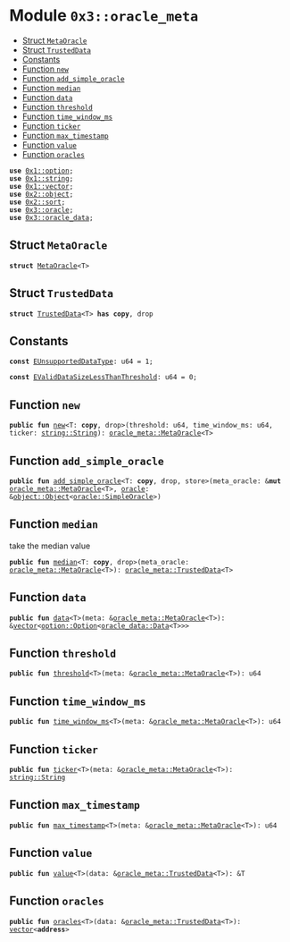 
<a name="0x3_oracle_meta"></a>

# Module `0x3::oracle_meta`



-  [Struct `MetaOracle`](#0x3_oracle_meta_MetaOracle)
-  [Struct `TrustedData`](#0x3_oracle_meta_TrustedData)
-  [Constants](#@Constants_0)
-  [Function `new`](#0x3_oracle_meta_new)
-  [Function `add_simple_oracle`](#0x3_oracle_meta_add_simple_oracle)
-  [Function `median`](#0x3_oracle_meta_median)
-  [Function `data`](#0x3_oracle_meta_data)
-  [Function `threshold`](#0x3_oracle_meta_threshold)
-  [Function `time_window_ms`](#0x3_oracle_meta_time_window_ms)
-  [Function `ticker`](#0x3_oracle_meta_ticker)
-  [Function `max_timestamp`](#0x3_oracle_meta_max_timestamp)
-  [Function `value`](#0x3_oracle_meta_value)
-  [Function `oracles`](#0x3_oracle_meta_oracles)


<pre><code><b>use</b> <a href="">0x1::option</a>;
<b>use</b> <a href="">0x1::string</a>;
<b>use</b> <a href="">0x1::vector</a>;
<b>use</b> <a href="">0x2::object</a>;
<b>use</b> <a href="">0x2::sort</a>;
<b>use</b> <a href="oracle.md#0x3_oracle">0x3::oracle</a>;
<b>use</b> <a href="oracle_data.md#0x3_oracle_data">0x3::oracle_data</a>;
</code></pre>



<a name="0x3_oracle_meta_MetaOracle"></a>

## Struct `MetaOracle`



<pre><code><b>struct</b> <a href="oracle_meta.md#0x3_oracle_meta_MetaOracle">MetaOracle</a>&lt;T&gt;
</code></pre>



<a name="0x3_oracle_meta_TrustedData"></a>

## Struct `TrustedData`



<pre><code><b>struct</b> <a href="oracle_meta.md#0x3_oracle_meta_TrustedData">TrustedData</a>&lt;T&gt; <b>has</b> <b>copy</b>, drop
</code></pre>



<a name="@Constants_0"></a>

## Constants


<a name="0x3_oracle_meta_EUnsupportedDataType"></a>



<pre><code><b>const</b> <a href="oracle_meta.md#0x3_oracle_meta_EUnsupportedDataType">EUnsupportedDataType</a>: u64 = 1;
</code></pre>



<a name="0x3_oracle_meta_EValidDataSizeLessThanThreshold"></a>



<pre><code><b>const</b> <a href="oracle_meta.md#0x3_oracle_meta_EValidDataSizeLessThanThreshold">EValidDataSizeLessThanThreshold</a>: u64 = 0;
</code></pre>



<a name="0x3_oracle_meta_new"></a>

## Function `new`



<pre><code><b>public</b> <b>fun</b> <a href="oracle_meta.md#0x3_oracle_meta_new">new</a>&lt;T: <b>copy</b>, drop&gt;(threshold: u64, time_window_ms: u64, ticker: <a href="_String">string::String</a>): <a href="oracle_meta.md#0x3_oracle_meta_MetaOracle">oracle_meta::MetaOracle</a>&lt;T&gt;
</code></pre>



<a name="0x3_oracle_meta_add_simple_oracle"></a>

## Function `add_simple_oracle`



<pre><code><b>public</b> <b>fun</b> <a href="oracle_meta.md#0x3_oracle_meta_add_simple_oracle">add_simple_oracle</a>&lt;T: <b>copy</b>, drop, store&gt;(meta_oracle: &<b>mut</b> <a href="oracle_meta.md#0x3_oracle_meta_MetaOracle">oracle_meta::MetaOracle</a>&lt;T&gt;, <a href="oracle.md#0x3_oracle">oracle</a>: &<a href="_Object">object::Object</a>&lt;<a href="oracle.md#0x3_oracle_SimpleOracle">oracle::SimpleOracle</a>&gt;)
</code></pre>



<a name="0x3_oracle_meta_median"></a>

## Function `median`

take the median value


<pre><code><b>public</b> <b>fun</b> <a href="oracle_meta.md#0x3_oracle_meta_median">median</a>&lt;T: <b>copy</b>, drop&gt;(meta_oracle: <a href="oracle_meta.md#0x3_oracle_meta_MetaOracle">oracle_meta::MetaOracle</a>&lt;T&gt;): <a href="oracle_meta.md#0x3_oracle_meta_TrustedData">oracle_meta::TrustedData</a>&lt;T&gt;
</code></pre>



<a name="0x3_oracle_meta_data"></a>

## Function `data`



<pre><code><b>public</b> <b>fun</b> <a href="oracle_meta.md#0x3_oracle_meta_data">data</a>&lt;T&gt;(meta: &<a href="oracle_meta.md#0x3_oracle_meta_MetaOracle">oracle_meta::MetaOracle</a>&lt;T&gt;): &<a href="">vector</a>&lt;<a href="_Option">option::Option</a>&lt;<a href="oracle_data.md#0x3_oracle_data_Data">oracle_data::Data</a>&lt;T&gt;&gt;&gt;
</code></pre>



<a name="0x3_oracle_meta_threshold"></a>

## Function `threshold`



<pre><code><b>public</b> <b>fun</b> <a href="oracle_meta.md#0x3_oracle_meta_threshold">threshold</a>&lt;T&gt;(meta: &<a href="oracle_meta.md#0x3_oracle_meta_MetaOracle">oracle_meta::MetaOracle</a>&lt;T&gt;): u64
</code></pre>



<a name="0x3_oracle_meta_time_window_ms"></a>

## Function `time_window_ms`



<pre><code><b>public</b> <b>fun</b> <a href="oracle_meta.md#0x3_oracle_meta_time_window_ms">time_window_ms</a>&lt;T&gt;(meta: &<a href="oracle_meta.md#0x3_oracle_meta_MetaOracle">oracle_meta::MetaOracle</a>&lt;T&gt;): u64
</code></pre>



<a name="0x3_oracle_meta_ticker"></a>

## Function `ticker`



<pre><code><b>public</b> <b>fun</b> <a href="oracle_meta.md#0x3_oracle_meta_ticker">ticker</a>&lt;T&gt;(meta: &<a href="oracle_meta.md#0x3_oracle_meta_MetaOracle">oracle_meta::MetaOracle</a>&lt;T&gt;): <a href="_String">string::String</a>
</code></pre>



<a name="0x3_oracle_meta_max_timestamp"></a>

## Function `max_timestamp`



<pre><code><b>public</b> <b>fun</b> <a href="oracle_meta.md#0x3_oracle_meta_max_timestamp">max_timestamp</a>&lt;T&gt;(meta: &<a href="oracle_meta.md#0x3_oracle_meta_MetaOracle">oracle_meta::MetaOracle</a>&lt;T&gt;): u64
</code></pre>



<a name="0x3_oracle_meta_value"></a>

## Function `value`



<pre><code><b>public</b> <b>fun</b> <a href="oracle_meta.md#0x3_oracle_meta_value">value</a>&lt;T&gt;(data: &<a href="oracle_meta.md#0x3_oracle_meta_TrustedData">oracle_meta::TrustedData</a>&lt;T&gt;): &T
</code></pre>



<a name="0x3_oracle_meta_oracles"></a>

## Function `oracles`



<pre><code><b>public</b> <b>fun</b> <a href="oracle_meta.md#0x3_oracle_meta_oracles">oracles</a>&lt;T&gt;(data: &<a href="oracle_meta.md#0x3_oracle_meta_TrustedData">oracle_meta::TrustedData</a>&lt;T&gt;): <a href="">vector</a>&lt;<b>address</b>&gt;
</code></pre>

